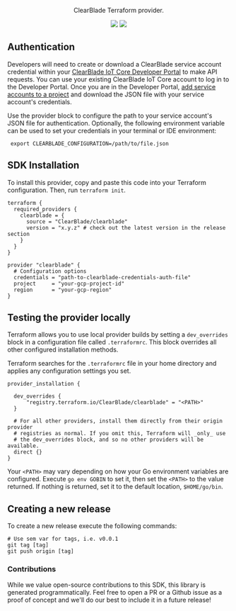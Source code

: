 <div align="center">
   <p>ClearBlade Terraform provider.</p>
   <a href="https://clearblade.atlassian.net/wiki/spaces/IC/overview"><img src="https://img.shields.io/static/v1?label=Docs&message=API Ref&color=000000&style=for-the-badge" /></a>
  <a href="https://opensource.org/licenses/MPL-2.0"><img src="https://img.shields.io/badge/License-MPL-blue.svg?style=for-the-badge" /></a>
</div>

## Authentication

Developers will need to create or download a ClearBlade service account credential within your [ClearBlade IoT Core Developer Portal](https://iot.clearblade.com/iot-core/) to make API requests. You can use your existing ClearBlade IoT Core account to log in to the Developer Portal. Once you are in the Developer Portal, [add service accounts to a project](https://clearblade.atlassian.net/wiki/spaces/IC/pages/2240675843/) and download the JSON file with your service account's credentials.

Use the provider block to configure the path to your service account's JSON file for authentication. Optionally, the following environment variable can be used to set your credentials in your terminal or IDE environment:

```
 export CLEARBLADE_CONFIGURATION=/path/to/file.json
```

<!-- Start SDK Installation -->

## SDK Installation

To install this provider, copy and paste this code into your Terraform configuration. Then, run `terraform init`.

```hcl
terraform {
  required_providers {
    clearblade = {
      source = "ClearBlade/clearblade"
      version = "x.y.z" # check out the latest version in the release section
    }
  }
}

provider "clearblade" {
  # Configuration options
  credentials = "path-to-clearblade-credentials-auth-file"
  project     = "your-gcp-project-id"
  region      = "your-gcp-region"
}
```

<!-- End SDK Installation -->

## Testing the provider locally

Terraform allows you to use local provider builds by setting a `dev_overrides` block in a configuration file called `.terraformrc`. This block overrides all other configured installation methods.

Terraform searches for the `.terraformrc` file in your home directory and applies any configuration settings you set.

```
provider_installation {

  dev_overrides {
      "registry.terraform.io/ClearBlade/clearblade" = "<PATH>"
  }

  # For all other providers, install them directly from their origin provider
  # registries as normal. If you omit this, Terraform will _only_ use
  # the dev_overrides block, and so no other providers will be available.
  direct {}
}
```

Your `<PATH>` may vary depending on how your Go environment variables are configured. Execute `go env GOBIN` to set it, then set the `<PATH>` to the value returned. If nothing is returned, set it to the default location, `$HOME/go/bin`.

## Creating a new release

To create a new release execute the following commands:

```shell
# Use sem var for tags, i.e. v0.0.1
git tag [tag]
git push origin [tag]
```

### Contributions

While we value open-source contributions to this SDK, this library is generated programmatically.
Feel free to open a PR or a Github issue as a proof of concept and we'll do our best to include it in a future release!
